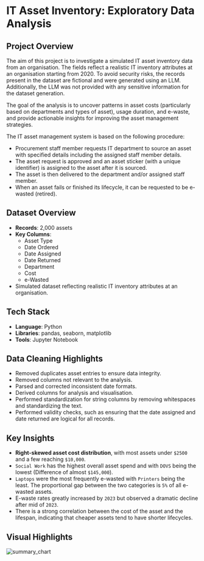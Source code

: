 # IT Asset Inventory: Exploratory Data Analysis

## Project Overview

The aim of this project is to investigate a simulated IT asset inventory data from an organisation. The fields reflect a realistic IT inventory attributes at an organisation starting from 2020. To avoid security risks, the records present in the dataset are fictional and were generated using an LLM. Additionally, the LLM was not provided with any sensitive information for the dataset generation. 

The goal of the analysis is to uncover patterns in asset costs (particularly based on departments and types of asset), usage duration, and e-waste, and provide actionable insights for improving the asset management strategies. 

The IT asset management system is based on the following procedure:
- Procurement staff member requests IT department to source an asset with specified details including the assigned staff member details.
- The asset request is approved and an asset sticker (with a unique identifier) is assigned to the asset after it is sourced.
- The asset is then delivered to the department and/or assigned staff member.
- When an asset fails or finished its lifecycle, it can be requested to be e-wasted (retired).

## Dataset Overview

- **Records**: 2,000 assets
- **Key Columns**:
  - Asset Type
  - Date Ordered
  - Date Assigned
  - Date Returned
  - Department
  - Cost
  - e-Wasted
- Simulated dataset reflecting realistic IT inventory attributes at an organisation.

## Tech Stack
- **Language**: Python  
- **Libraries**: pandas, seaborn, matplotlib  
- **Tools**: Jupyter Notebook

## Data Cleaning Highlights
- Removed duplicates asset entries to ensure data integrity.
- Removed columns not relevant to the analysis.
- Parsed and corrected inconsistent date formats.
- Derived columns for analysis and visualisation.
- Performed standardization for string columns by removing whitespaces and standardizing the text.
- Performed validity checks, such as ensuring that the date assigned and date returned are logical for all records.

## Key Insights
- **Right-skewed asset cost distribution**, with most assets under `$2500` and a few reaching `$10,000`.
- `Social Work` has the highest overall asset spend and with `DOVS` being the lowest (Difference of almost `$145,000`).
- `Laptops` were the most frequently e-wasted with `Printers` being the least. The proportional gap between the two categories is `5%` of all e-wasted assets.
- E-waste rates greatly increased by `2023` but observed a dramatic decline after mid of `2023`.
- There is a strong correlation between the cost of the asset and the lifespan, indicating that cheaper assets tend to have shorter lifecycles.

## Visual Highlights

![summary_chart]("images/Total_Asset_Cost_Dept.png")
